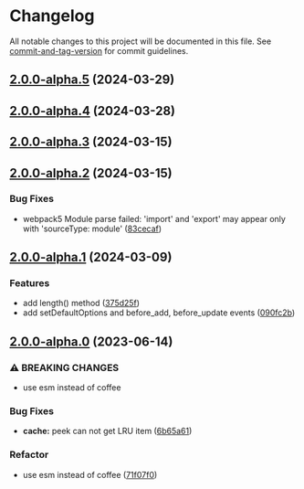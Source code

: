 # Changelog

All notable changes to this project will be documented in this file. See [commit-and-tag-version](https://github.com/absolute-version/commit-and-tag-version) for commit guidelines.

## [2.0.0-alpha.5](https://github.com/snowyu/secondary-cache.js/compare/v2.0.0-alpha.4...v2.0.0-alpha.5) (2024-03-29)

## [2.0.0-alpha.4](https://github.com/snowyu/secondary-cache.js/compare/v2.0.0-alpha.3...v2.0.0-alpha.4) (2024-03-28)

## [2.0.0-alpha.3](https://github.com/snowyu/secondary-cache.js/compare/v2.0.0-alpha.2...v2.0.0-alpha.3) (2024-03-15)

## [2.0.0-alpha.2](https://github.com/snowyu/secondary-cache.js/compare/v2.0.0-alpha.1...v2.0.0-alpha.2) (2024-03-15)


### Bug Fixes

* webpack5 Module parse failed: 'import' and 'export' may appear only with 'sourceType: module' ([83cecaf](https://github.com/snowyu/secondary-cache.js/commit/83cecaf946c031b9ec82544c1e6165f1a96029fe))

## [2.0.0-alpha.1](https://github.com/snowyu/secondary-cache.js/compare/v2.0.0-alpha.0...v2.0.0-alpha.1) (2024-03-09)


### Features

* add length() method ([375d25f](https://github.com/snowyu/secondary-cache.js/commit/375d25f0275963395003e25cb14f2a9ba356fa4a))
* add setDefaultOptions and before_add, before_update events ([090fc2b](https://github.com/snowyu/secondary-cache.js/commit/090fc2b033786ad0f3e359c7d85b53953cb2632c))

## [2.0.0-alpha.0](https://github.com/snowyu/secondary-cache.js/compare/v1.2.5...v2.0.0-alpha.0) (2023-06-14)


### ⚠ BREAKING CHANGES

* use esm instead of coffee

### Bug Fixes

* **cache:** peek can not get LRU item ([6b65a61](https://github.com/snowyu/secondary-cache.js/commit/6b65a6100926181c92264bddfea0ce7c61660164))


### Refactor

* use esm instead of coffee ([71f07f0](https://github.com/snowyu/secondary-cache.js/commit/71f07f07fcb77e8844e5f57d112f62b70063400e))
